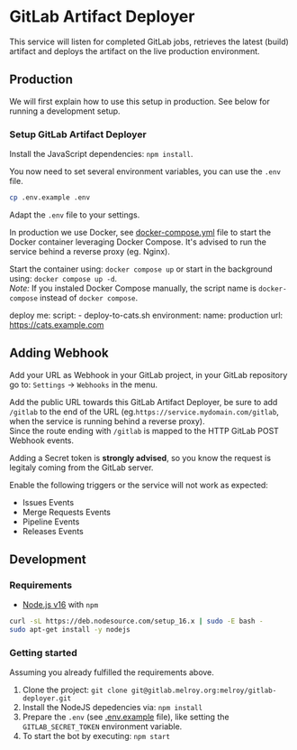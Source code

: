 # GitLab Artifact Deployer

This service will listen for completed GitLab jobs, retrieves the latest (build) artifact and deploys the artifact on the live production environment.

## Production

We will first explain how to use this setup in production. See below for running a development setup.

### Setup GitLab Artifact Deployer

Install the JavaScript dependencies: `npm install`.

You now need to set several environment variables, you can use the `.env` file.

```sh
cp .env.example .env
```

Adapt the `.env` file to your settings.

In production we use Docker, see [docker-compose.yml](docker-compose.yml) file to start the Docker container leveraging Docker Compose. It's advised to run the service behind a reverse proxy (eg. Nginx).

Start the container using: `docker compose up` or start in the background using: `docker compose up -d`.  
_Note:_ If you instaled Docker Compose manually, the script name is `docker-compose` instead of `docker compose`.

deploy me:
script: - deploy-to-cats.sh
environment:
name: production
url: https://cats.example.com

## Adding Webhook

Add your URL as Webhook in your GitLab project, in your GitLab repository go to: `Settings` -> `Webhooks` in the menu.

Add the public URL towards this GitLab Artifact Deployer, be sure to add `/gitlab` to the end of the URL (eg.`https://service.mydomain.com/gitlab`, when the service is running behind a reverse proxy).  
Since the route ending with `/gitlab` is mapped to the HTTP GitLab POST Webhook events.

Adding a Secret token is **strongly advised**, so you know the request is legitaly coming from the GitLab server.

Enable the following triggers or the service will not work as expected:

- Issues Events
- Merge Requests Events
- Pipeline Events
- Releases Events

## Development

### Requirements

- [Node.js v16](https://nodejs.org/en/download/) with `npm`

```sh
curl -sL https://deb.nodesource.com/setup_16.x | sudo -E bash -
sudo apt-get install -y nodejs
```

### Getting started

Assuming you already fulfilled the requirements above.

1. Clone the project: `git clone git@gitlab.melroy.org:melroy/gitlab-deployer.git`
2. Install the NodeJS depedencies via: `npm install`
3. Prepare the `.env` (see [.env.example](.env.example) file), like setting the `GITLAB_SECRET_TOKEN` environment variable.
4. To start the bot by executing: `npm start`
